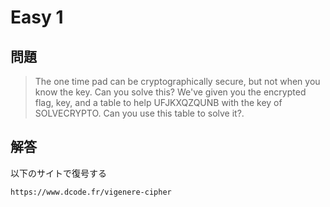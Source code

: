 # Easy 1

## 問題
> The one time pad can be cryptographically secure, but not when you know the key. Can you solve this? We've given you the encrypted flag, key, and a table to help UFJKXQZQUNB with the key of SOLVECRYPTO. Can you use this table to solve it?. 

## 解答

以下のサイトで復号する

`https://www.dcode.fr/vigenere-cipher`
